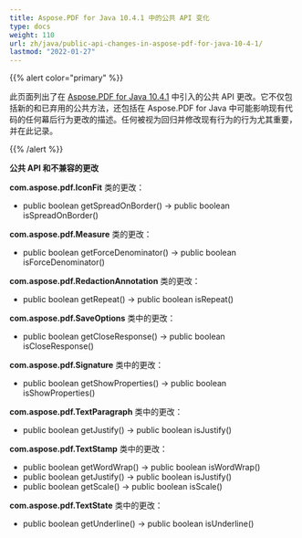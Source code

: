 ```yaml
---  
title: Aspose.PDF for Java 10.4.1 中的公共 API 变化  
type: docs  
weight: 110  
url: zh/java/public-api-changes-in-aspose-pdf-for-java-10-4-1/  
lastmod: "2022-01-27"  
---  
```


{{% alert color="primary" %}}  

此页面列出了在 [Aspose.PDF for Java 10.4.1](http://www.aspose.com/community/files/72/java-components/aspose.pdf-for-java/entry641525.aspx) 中引入的公共 API 更改。它不仅包括新的和已弃用的公共方法，还包括在 Aspose.PDF for Java 中可能影响现有代码的任何幕后行为更改的描述。任何被视为回归并修改现有行为的行为尤其重要，并在此记录。  

{{% /alert %}}  

**公共 API 和不兼容的更改**  

**com.aspose.pdf.IconFit** 类的更改：

- public boolean getSpreadOnBorder() -> public boolean isSpreadOnBorder() 

**com.aspose.pdf.Measure** 类的更改：

- public boolean getForceDenominator() -> public boolean isForceDenominator()  

**com.aspose.pdf.RedactionAnnotation** 类的更改：

- public boolean getRepeat() -> public boolean isRepeat()

**com.aspose.pdf.SaveOptions** 类中的更改：

- public boolean getCloseResponse() -> public boolean isCloseResponse()

**com.aspose.pdf.Signature** 类中的更改：

- public boolean getShowProperties() -> public boolean isShowProperties()

**com.aspose.pdf.TextParagraph** 类中的更改：

- public boolean getJustify() -> public boolean isJustify()

**com.aspose.pdf.TextStamp** 类中的更改：

- public boolean getWordWrap() -> public boolean isWordWrap()
- public boolean getJustify() -> public boolean isJustify()
- public boolean getScale() -> public boolean isScale()

**com.aspose.pdf.TextState** 类中的更改：

- public boolean getUnderline() -> public boolean isUnderline()